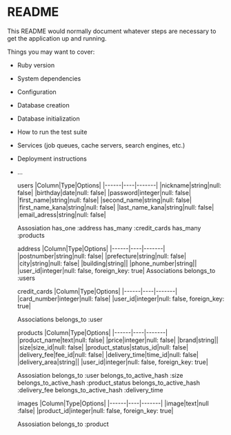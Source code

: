 # README

This README would normally document whatever steps are necessary to get the
application up and running.

Things you may want to cover:

* Ruby version

* System dependencies

* Configuration

* Database creation

* Database initialization

* How to run the test suite

* Services (job queues, cache servers, search engines, etc.)

* Deployment instructions

* ...


  users
  |Column|Type|Options|
  |------|----|-------|
  |nickname|string|null: false|
  |birthday|date|null: false|
  |password|integer|null: false|
  |first_name|string|null: false|
  |second_name|string|null: false|
  |first_name_kana|string|null: false|
  |last_name_kana|string|null: false|
  |email_adress|string|null: false|

  Assosiation
  has_one :address
  has_many :credit_cards
  has_many :products


  address
  |Column|Type|Options|
  |------|----|-------|
  |postnumber|string|null: false|
  |prefecture|string|null: false|
  |city|string|null: false|
  |building|string||
  |phone_number|string||
  |user_id|integer|null: false, foreign_key: true|
  Associations
  belongs_to :users


  credit_cards
  |Column|Type|Options|
  |------|----|-------|
  |card_number|integer|null: false|
  |user_id|integer|null: false, foreign_key: true|

  Associations
  belongs_to :user


  products
  |Column|Type|Options|
  |------|----|-------|
  |product_name|text|null: false|
  |price|integer|null: false|
  |brand|string||
  |size|size_id|null: false|
  |product_status|status_id|null: false|
  |delivery_fee|fee_id|null: false|
  |delivery_time|time_id|null: false|
  |delivery_area|string||
  |user_id|integer|null: false, foreign_key: true|

  Assosiation
  belongs_to :user
  belongs_to_active_hash :size
  belongs_to_active_hash :product_status
  belongs_to_active_hash :delivery_fee
  belongs_to_active_hash :delivery_time


  images
  |Column|Type|Options|
  |------|----|-------|
  |image|text|null :false|
  |product_id|integer|null: false, foreign_key: true|

  Assosiation
  belongs_to :product



